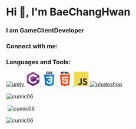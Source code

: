<h1 align="left">Hi 👋, I'm BaeChangHwan</h1>
<h3 align="left">I am GameClientDeveloper</h3>

<h3 align="left">Connect with me:</h3>
<p align="left">
</p>

<h3 align="left">Languages and Tools:</h3>
<p align="left"> <a href="https://unity.com/" target="_blank" rel="noreferrer"> <img src="https://s26.q4cdn.com/977690160/files/design/U_Logo_White_RGB_1C.png" alt="unity" width="120" height="40"/> </a> 
  <a href="https://www.w3schools.com/cs/" target="_blank" rel="noreferrer"> <img src="https://raw.githubusercontent.com/devicons/devicon/master/icons/csharp/csharp-original.svg" alt="csharp" width="40" height="40"/> </a> 
  <a href="https://www.w3schools.com/css/" target="_blank" rel="noreferrer"> <img src="https://raw.githubusercontent.com/devicons/devicon/master/icons/css3/css3-original-wordmark.svg" alt="css3" width="40" height="40"/> </a> 
  <a href="https://www.w3.org/html/" target="_blank" rel="noreferrer"> <img src="https://raw.githubusercontent.com/devicons/devicon/master/icons/html5/html5-original-wordmark.svg" alt="html5" width="40" height="40"/> </a> 
  <a href="https://developer.mozilla.org/en-US/docs/Web/JavaScript" target="_blank" rel="noreferrer"> <img src="https://raw.githubusercontent.com/devicons/devicon/master/icons/javascript/javascript-original.svg" alt="javascript" width="40" height="40"/> </a> 
  <a href="https://www.photoshop.com/en" target="_blank" rel="noreferrer"> <img src="https://encrypted-tbn0.gstatic.com/images?q=tbn:ANd9GcS8HAkVGM3KbuSVPZlqX1cBxbPRl-c-MVmKtw&s" alt="photoshop" width="40" height="40"/> </a> </p>

<p><img align="center" src="https://github-readme-stats.vercel.app/api/top-langs?username=cumic06&show_icons=true&locale=en&layout=compact" alt="cumic06" /></p>

<p>&nbsp;<img align="center" src="https://github-readme-stats.vercel.app/api?username=cumic06&show_icons=true&locale=en" alt="cumic06" /></p>

<p><img align="center" src="https://github-readme-streak-stats.herokuapp.com/?user=cumic06&" alt="cumic06" /></p>
